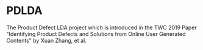 # PDLDA
The Product Defect LDA project which is introduced in the TWC 2019 Paper "Identifying Product Defects and Solutions from Online User Generated Contents" by Xuan Zhang, et al.
